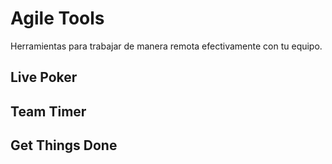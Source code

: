 # Agile Tools

Herramientas para trabajar de manera remota efectivamente con tu equipo.

## Live Poker
## Team Timer
## Get Things Done